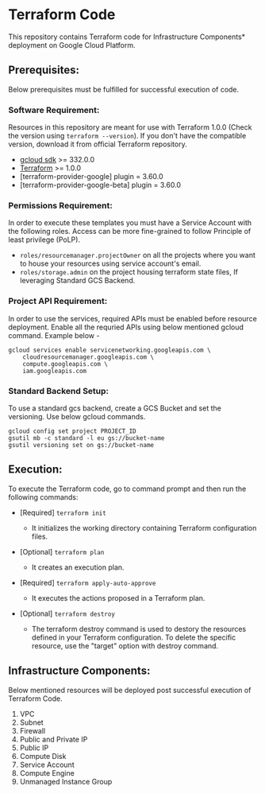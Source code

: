# Terraform Code
This repository contains Terraform code for Infrastructure Components* deployment on Google Cloud Platform.

## Prerequisites:
Below prerequisites must be fulfilled for successful execution of code.

### Software Requirement:
Resources in this repository are meant for use with Terraform 1.0.0 (Check the version using `terraform --version`). If you don't have the compatible version, download it from official Terraform repository.

-   [gcloud sdk](https://cloud.google.com/sdk/install) >= 332.0.0
-   [Terraform](https://www.terraform.io/downloads.html) >= 1.0.0
-   [terraform-provider-google] plugin = 3.60.0
-   [terraform-provider-google-beta] plugin = 3.60.0

### Permissions Requirement:
In order to execute these templates you must have a Service Account with the following roles. Access can be more fine-grained to follow Principle of least privilege (PoLP).

- `roles/resourcemanager.projectOwner` on all the projects where you want to house your resources using service account's email.
- `roles/storage.admin` on the project housing terraform state files, If leveraging Standard GCS Backend.

### Project API Requirement:
In order to use the services, required APIs must be enabled before resource deployment. Enable all the requried APIs using below mentioned gcloud command. Example below -

	gcloud services enable servicenetworking.googleapis.com \
	    cloudresourcemanager.googleapis.com \
	    compute.googleapis.com \
	    iam.googleapis.com

### Standard Backend Setup:
To use a standard gcs backend, create a GCS Bucket and set the versioning. Use below gcloud commands.

    gcloud config set project PROJECT_ID
	gsutil mb -c standard -l eu gs://bucket-name
	gsutil versioning set on gs://bucket-name

## Execution:
To execute the Terraform code, go to command prompt and then run the following commands:

-   [Required] `terraform init`
    -   It initializes the working directory containing Terraform configuration files.

-   [Optional] `terraform plan`
    -   It creates an execution plan.

-   [Required] `terraform apply-auto-approve`
    -   It executes the actions proposed in a Terraform plan.

-   [Optional] `terraform destroy`
    -   The terraform destroy command is used to destory the resources defined in your Terraform configuration. To delete the specific resource, use the "target" option with destroy command.

## Infrastructure Components:
Below mentioned resources will be deployed post successful execution of Terraform Code.

1) VPC
2) Subnet
3) Firewall
4) Public and Private IP
5) Public IP
6) Compute Disk
7) Service Account
8) Compute Engine
9) Unmanaged Instance Group